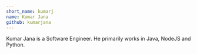 ```yaml
---
short_name: kumarj
name: Kumar Jana
github: kumarjana
---
```


Kumar Jana is a Software Engineer. He primarily works in Java, NodeJS and Python.
